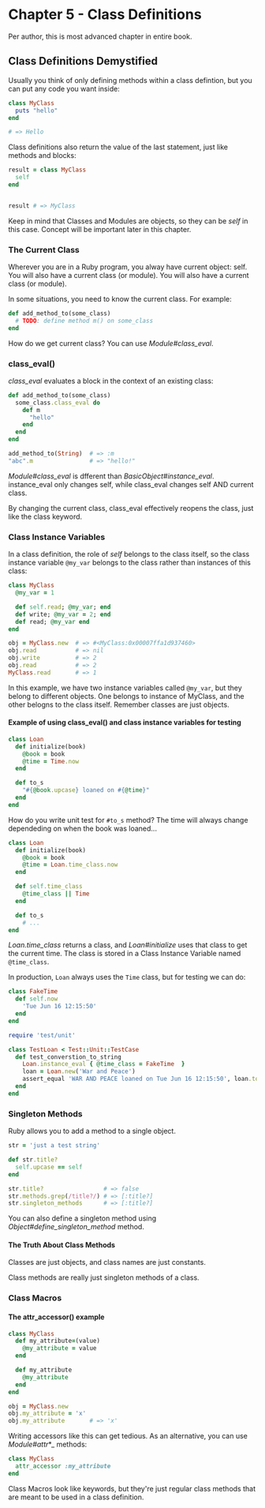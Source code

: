 # Chapter 5 - Class Definitions

Per author, this is most advanced chapter in entire book.

## Class Definitions Demystified

Usually you think of only defining methods within a class defintion, but you can put any code you want inside:

```ruby
class MyClass
  puts "hello"
end

# => Hello
```


Class definitions also return the value of the last statement, just like methods and blocks:

```ruby
result = class MyClass
  self
end


result # => MyClass
```

Keep in mind that Classes and Modules are objects, so they can be _self_ in this case. Concept will be important later in this chapter.

### The Current Class

Wherever you are in a Ruby program, you alway have current object: self.  You will also have a current class (or module).  You will also have a current class (or module).

In some situations, you need to know the current class.  For example:

```ruby
def add_method_to(some_class)
  # TODO: define method m() on some_class
end
```

How do we get current class?  You can use _Module#class_eval_.

### class_eval()

_class_eval_ evaluates a block in the context of an existing class:

```ruby
def add_method_to(some_class)
  some_class.class_eval do 
    def m
      "hello"
    end
  end
end

add_method_to(String)  # => :m
"abc".m                # => "hello!"
```

_Module#class_eval_ is dfferent than _BasicObject#instance_eval_.  instance_eval only changes self, while class_eval  changes self AND current class.

By changing the current class, class_eval effectively reopens the class, just like the class keyword.

### Class Instance Variables

In a class definition, the role of _self_ belongs to the class itself, so the class instance variable `@my_var` belongs to the class rather than instances of this class:

```ruby
class MyClass
  @my_var = 1

  def self.read; @my_var; end
  def write; @my_var = 2; end
  def read; @my_var end 
end

obj = MyClass.new  # => #<MyClass:0x00007ffa1d937460>
obj.read           # => nil
obj.write          # => 2
obj.read           # => 2
MyClass.read       # => 1

```

In this example, we have two instance variables called `@my_var`, but they belong to different objects.  One belongs to instance of MyClass, and the other belogns to the class itself.  Remember classes are just objects.

#### Example of using class_eval() and class instance variables for testing

```ruby
class Loan
  def initialize(book)
    @book = book
    @time = Time.now
  end

  def to_s
    "#{@book.upcase} loaned on #{@time}"
  end
end
```

How do you write unit test for `#to_s` method?  The time will always change dependeding on when the book was loaned...

```ruby
class Loan
  def initialize(book)
    @book = book
    @time = Loan.time_class.now 
  end

  def self.time_class
    @time_class || Time
  end

  def to_s
    # ...
end
```

_Loan.time_class_ returns a class, and _Loan#initialize_ uses that class to get the current time. The class is stored in a Class Instance Variable named `@time_class`.

In production, `Loan` always uses the `Time` class, but for testing we can do:

```ruby
class FakeTime
  def self.now
    'Tue Jun 16 12:15:50'
  end
end

require 'test/unit'

class TestLoan < Test::Unit::TestCase
  def test_converstion_to_string
    Loan.instance_eval { @time_class = FakeTime  }
    loan = Loan.new('War and Peace')
    assert_equal 'WAR AND PEACE loaned on Tue Jun 16 12:15:50', loan.to_s
  end
end
```


### Singleton Methods

Ruby allows you to add a method to a single object.

```ruby
str = 'just a test string'

def str.title?
  self.upcase == self
end

str.title?                 # => false
str.methods.grep(/title?/) # => [:title?]
str.singleton_methods      # => [:title?]
```

You can also define a singleton method using _Object#define_singleton_method_ method.

#### The Truth About Class Methods

Classes are just objects, and class names are just constants.

Class methods are really just singleton methods of a class.

### Class Macros

#### The attr_accessor() example

```ruby
class MyClass
  def my_attribute=(value)
    @my_attribute = value
  end

  def my_attribute
    @my_attribute
  end
end

obj = MyClass.new
obj.my_attribute = 'x'
obj.my_attribute       # => 'x'
```

Writing accessors like this can get tedious.  As an alternative, you can use _Module#attr_*_ methods:

```ruby
class MyClass
  attr_accessor :my_attribute
end
```

Class Macros look like keywords, but they're just regular class methods that are meant to be used in a class definition.


